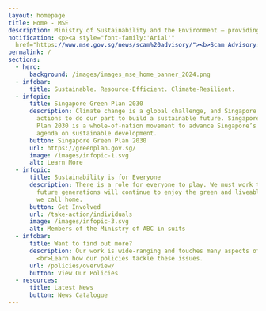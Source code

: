 ```yaml
---
layout: homepage
title: Home - MSE
description: Ministry of Sustainability and the Environment — providing Singapore with a clean and sustainable environment with resilient supplies of safe food and water
notification: <p><a style="font-family:'Arial'"
  href="https://www.mse.gov.sg/news/scam%20advisory/"><b>Scam Advisory: Impersonation of Investment Platform GenZero</b></a></p>
permalink: /
sections:
  - hero:
      background: /images/images_mse_home_banner_2024.png
  - infobar:
      title: Sustainable. Resource-Efficient. Climate-Resilient.
  - infopic:
      title: Singapore Green Plan 2030
      description: Climate change is a global challenge, and Singapore is taking firm
        actions to do our part to build a sustainable future. Singapore Green
        Plan 2030 is a whole-of-nation movement to advance Singapore’s national
        agenda on sustainable development.
      button: Singapore Green Plan 2030
      url: https://greenplan.gov.sg/
      image: /images/infopic-1.svg
      alt: Learn More
  - infopic:
      title: Sustainability is for Everyone
      description: There is a role for everyone to play. We must work together so that
        future generations will continue to enjoy the green and liveable island
        we call home.
      button: Get Involved
      url: /take-action/individuals
      image: /images/infopic-3.svg
      alt: Members of the Ministry of ABC in suits
  - infobar:
      title: Want to find out more?
      description: Our work is wide-ranging and touches many aspects of our lives.
        <br>Learn how our policies tackle these issues.
      url: /policies/overview/
      button: View Our Policies
  - resources:
      title: Latest News
      button: News Catalogue
---
```

